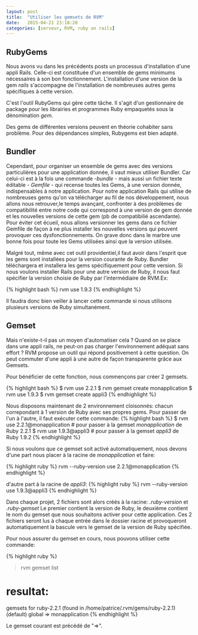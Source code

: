 ```yaml
---
layout: post
title:  "Utiliser les gemsets de RVM"
date:   2015-04-21 23:18:28
categories: [serveur, RVM, ruby on rails]
---
```


RubyGems
--------

Nous avons vu dans les précédents posts un processus d'installation d'une appli Rails. Celle-ci est constituée d'un ensemble de gems minimums nécessaires à son bon fonctionnement. L'installation d'une version de la gem _rails_ s'accompagne de l'installation de nombreuses autres gems spécifiques à cette version.

C'est l'outil RubyGems qui gère cette tâche. Il s'agit d'un gestionnaire de package pour les librairies et programmes Ruby empaquetés sous la dénomination _gem_.
 
Des gems de différentes versions peuvent en théorie cohabiter sans problème. Pour des dépendances simples, Rubygems
est bien adapté.

Bundler
-------

Cependant, pour organiser un ensemble de gems avec des versions particulières pour une application donnée, il vaut mieux utiliser Bundler. Car celui-ci est à la fois une commande -_bundle_ - mais aussi un fichier texte éditable - _Gemfile_ -  qui recense toutes les Gems, à une version donnée, indispensables à notre application. 
Pour notre application Rails qui utilise de nombreuses gems qu'on va télécharger au fil de nos développement, nous allons nous retrouver,le temps avançant, confronter à des problèmes de compatibilité entre notre code qui correspond à une version de gem donnée et les nouvelles versions de cette gem (pb de compatibilié ascendante). Pour éviter cet écueil, nous allons versionner les gems dans ce fichier Gemfile de façon à ne plus installer les nouvelles versions qui peuvent provoquer ces dysfonctionnements. On grave donc dans le marbre une bonne fois pour toute les Gems utilisées ainsi que la version utilisée.


Malgré tout, même avec cet outil providentiel,il faut avoir dans l'esprit que les gems sont installées pour la version courante de Ruby. Bundler téléchargera et installera les gems spécifiquement pour cette version. 
Si nous voulons installer Rails pour une autre version de Ruby, il nous faut spécifier la version choisie de Ruby par l'intermédiaire de RVM.Ex:

{% highlight bash %}
rvm use 1.9.3
{% endhighlight %}

Il faudra donc bien veiller à lancer cette commande si nous utilisons plusieurs versions de Ruby simultanément.  

Gemset
------

Mais n'existe-t-il pas un moyen d'automatiser cela ? Quand on se place dans une appli rails, ne peut-on pas charger l'environnement adéquat sans effort ? RVM propose un outil qui répond positivement à cette question. On peut commuter d'une appli à une autre de façon transparente grâce aux Gemsets.

Pour bénéficier de cette fonction, nous commençons par créer 2 gemsets.

{% highlight bash %}
$ rvm use 2.2.1
$ rvm gemset create monapplication
$ rvm use 1.9.3
$ rvm gemset create appli3
{% endhighlight %}

Nous disposons maintenant de 2 environnement cloisonnés: chacun correpondant à 1 version de Ruby avec ses propres gems. Pour passer de l'un à l'autre, il faut exécuter cette commande:
{% highlight bash %}
$ rvm use 2.2.1@monapplication # pour passer à la gemset _monapplication_ de Ruby 2.2.1
$ rvm use 1.9.3@appli3 # pour passer à la gemset _appli3_ de Ruby 1.9.2
{% endhighlight %}

Si nous voulons que ce gemset soit activé automatiquement, nous devons d'une part nous placer à la racine de _monapplication_ et faire:

{% highlight ruby %}
rvm --ruby-version use 2.2.1@monapplication
{% endhighlight %}

d'autre part à la racine de _appli3_: 
{% highlight ruby %}
rvm --ruby-version use 1.9.3@appli3
{% endhighlight %}

Dans chaque projet, 2 fichiers sont alors créés à la racine: _.ruby-version_ et _.ruby-gemset_
Le premier contient la version de Ruby, le deuxième contient le nom du gemset que nous souhaitons activer pour cette application.
Ces 2 fichiers seront lus à chaque entrée dans le dossier racine et provoqueront automatiquement la bascule vers le gemset de la version de Ruby spécifiée.

Pour nous assurer du gemset en cours, nous pouvons utiliser cette commande:

{% highlight ruby %}
> rvm gemset list

# resultat:
gemsets for ruby-2.2.1 (found in /home/patrice/.rvm/gems/ruby-2.2.1)
   (default)
   global
=> monapplication
{% endhighlight %}

Le gemset courant est précédé de "=>".
